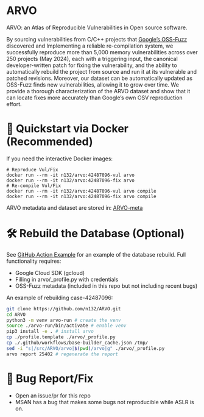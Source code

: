 # ARVO

ARVO: an Atlas of Reproducible Vulnerabilities in
Open source software.

By sourcing vulnerabilities from C/C++ projects that [Google’s OSS-Fuzz][2] discovered and
Implementing a reliable re-compilation system, we successfully reproduce more than 5,000 memory vulnerabilities across over 250 projects (May 2024), each with a triggering input, the canonical developer-written patch for fixing the vulnerability, and the ability to automatically rebuild the project from source and run it at its vulnerable and patched revisions. Moreover, our dataset can be automatically updated as OSS-Fuzz finds new vulnerabilities, allowing it to grow over time. We provide a thorough characterization of the ARVO dataset and show that it can locate fixes more accurately than Google’s own OSV reproduction effort.

# 🚀 Quickstart via Docker (Recommended)

If you need the interactive Docker images:

```shell
# Reproduce Vul/Fix
docker run --rm -it n132/arvo:42487096-vul arvo
docker run --rm -it n132/arvo:42487096-fix arvo
# Re-compile Vul/Fix
docker run --rm -it n132/arvo:42487096-vul arvo compile 
docker run --rm -it n132/arvo:42487096-fix arvo compile
```

ARVO metadata and dataset are stored in: [ARVO-meta][3]

# 🛠️ Rebuild the Database (Optional)

See [GitHub Action Example][4] for an example of the database rebuild. Full functionality requires:

- Google Cloud SDK (gcloud)
- Filling in arvo/_profile.py with credentials
- OSS-Fuzz metadata (included in this repo but not including recent bugs)

An example of rebuilding case-42487096:
```sh
git clone https://github.com/n132/ARVO.git
cd ARVO
python3 -m venv arvo-run # create the venv
source ./arvo-run/bin/activate # enable venv
pip3 install -e . # install arvo
cp ./profile.template ./arvo/_profile.py
cp ./.github/workflows/base-builder_cache.json /tmp/
sed -i "s|/src/ARVO/arvo|$(pwd)/arvo|g" ./arvo/_profile.py
arvo report 25402 # regenerate the report
```

# 🐞 Bug Report/Fix
- Open an issue/pr for this repo
- MSAN has a bug that makes some bugs not reproducible while ASLR is on.


[2]: https://github.com/google/oss-fuzz
[3]: https://github.com/n132/ARVO-Meta/releases
[4]: https://github.com/n132/ARVO/blob/main/.github/workflows/arvo-ci.yml
[5]: https://github.com/google/oss-fuzz/issues/12732
